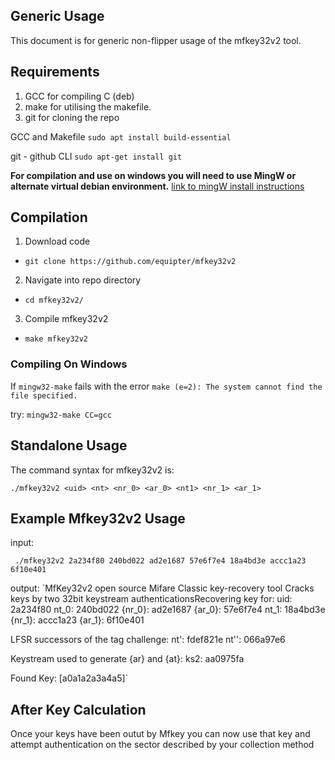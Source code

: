 
## Generic Usage

This document is for generic non-flipper usage of the mfkey32v2 tool.

## Requirements 

1. GCC for compiling C (deb)
2. make for utilising the makefile.
3. git for cloning the repo 


GCC and Makefile
`sudo apt install build-essential`

git - github CLI 
`sudo apt-get install git`

**For compilation and use on windows you will need to use MingW or alternate virtual debian environment.** [link to mingW install instructions](https://genome.sph.umich.edu/wiki/Installing_MinGW_%26_MSYS_on_Windows)



## Compilation 
1. Download code
- `git clone https://github.com/equipter/mfkey32v2`
2. Navigate into repo directory 
- `cd mfkey32v2/`
3. Compile mfkey32v2
- `make mfkey32v2`

### Compiling On Windows
If `mingw32-make` fails with the error `make (e=2): The system cannot find the file specified.` 

try: `mingw32-make CC=gcc`

## Standalone Usage

The command syntax for mfkey32v2 is:

`./mfkey32v2 <uid> <nt> <nr_0> <ar_0> <nt1> <nr_1> <ar_1>`

## Example Mfkey32v2 Usage
input:

` ./mfkey32v2 2a234f80 240bd022 ad2e1687 57e6f7e4 18a4bd3e accc1a23 6f10e401`

output:
`MfKey32v2 open source Mifare Classic key-recovery tool
Cracks keys by two 32bit keystream authenticationsRecovering key for:
    uid: 2a234f80
   nt_0: 240bd022
 {nr_0}: ad2e1687
 {ar_0}: 57e6f7e4
   nt_1: 18a4bd3e
 {nr_1}: accc1a23
 {ar_1}: 6f10e401

LFSR successors of the tag challenge:
  nt': fdef821e
 nt'': 066a97e6

Keystream used to generate {ar} and {at}:
  ks2: aa0975fa

Found Key: [a0a1a2a3a4a5]`


## After Key Calculation 
Once your keys have been outut by Mfkey you can now use that key and attempt authentication on the sector described by your collection method
